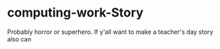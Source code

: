 # computing-work-Story
Probably horror or superhero. If y'all want to make a teacher's day story also can
